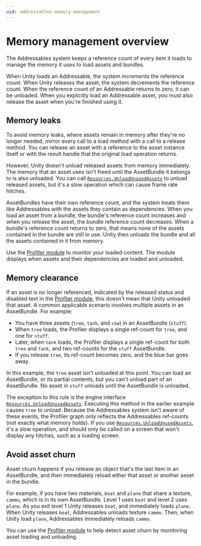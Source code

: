 ```yaml
---
uid: addressables-memory-management
---
```


# Memory management overview

The Addressables system keeps a reference count of every item it loads to manage the memory it uses to load assets and bundles.

When Unity loads an Addressable, the system increments the reference count. When Unity releases the asset, the system decrements the reference count. When the reference count of an Addressable returns to zero, it can be unloaded. When you explicitly load an Addressable asset, you must also release the asset when you're finished using it.

## Memory leaks

To avoid memory leaks, where assets remain in memory after they're no longer needed, mirror every call to a load method with a call to a release method. You can release an asset with a reference to the asset instance itself or with the result handle that the original load operation returns.

However, Unity doesn't unload released assets from memory immediately. The memory that an asset uses isn't freed until the AssetBundle it belongs to is also unloaded. You can call [`Resources.UnloadUnusedAssets`](xref:UnityEngine.Resources.UnloadUnusedAssets) to unload released assets, but it's a slow operation which can cause frame rate hitches.

AssetBundles have their own reference count, and the system treats them like Addressables with the assets they contain as dependencies. When you load an asset from a bundle, the bundle's reference count increases and when you release the asset, the bundle reference count decreases. When a bundle's reference count returns to zero, that means none of the assets contained in the bundle are still in use. Unity then unloads the bundle and all the assets contained in it from memory.

Use the [Profiler module](ProfilerModule.md) to monitor your loaded content. The module displays when assets and their dependencies are loaded and unloaded.

## Memory clearance

If an asset is no longer referenced, indicated by the released status and disabled text in the [Profiler module](ProfilerModule.md), this doesn't mean that Unity unloaded that asset. A common applicable scenario involves multiple assets in an AssetBundle. For example:

* You have three assets (`tree`, `tank`, and `cow`) in an AssetBundle (`stuff`).
* When `tree` loads, the Profiler displays a single ref-count for `tree`, and one for `stuff`.
* Later, when `tank` loads, the Profiler displays a single ref-count for both `tree` and `tank`, and two ref-counts for the `stuff` AssetBundle.
* If you release `tree`, its ref-count becomes zero, and the blue bar goes away.

In this example, the `tree` asset isn't unloaded at this point. You can load an AssetBundle, or its partial contents, but you can't unload part of an AssetBundle. No asset in `stuff` unloads until the AssetBundle is unloaded.

The exception to this rule is the engine interface [`Resources.UnloadUnusedAssets`](xref:UnityEngine.Resources.UnloadUnusedAssets). Executing this method in the earlier example causes `tree` to unload. Because the Addressables system isn't aware of these events, the Profiler graph only reflects the Addressables ref-counts (not exactly what memory holds). If you use [`Resources.UnloadUnusedAssets`](xref:UnityEngine.Resources.UnloadUnusedAssets), it's a slow operation, and should only be called on a screen that won't display any hitches, such as a loading screen.


## Avoid asset churn

Asset churn happens if you release an object that's the last item in an AssetBundle, and then immediately reload either that asset or another asset in the bundle.

For example, if you have two materials, `boat` and `plane` that share a texture, `cammo`, which is in its own AssetBundle. Level 1 uses `boat` and level 2 uses `plane`. As you exit level 1 Unity releases `boat`, and immediately loads `plane`. When Unity releases `boat`, Addressables unloads texture `cammo`. Then, when Unity load `plane`, Addressables immediately reloads `cammo`.

You can use the [Profiler module](ProfilerModule.md) to help detect asset churn by monitoring asset loading and unloading.